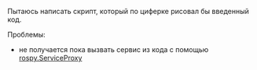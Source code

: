 Пытаюсь написать скрипт, который по циферке рисовал бы введенный код.

Проблемы:
* не получается пока вызвать сервис из кода с помощью [rospy.ServiceProxy](http://docs.ros.org/melodic/api/rospy/html/rospy.impl.tcpros_service.ServiceProxy-class.html)
